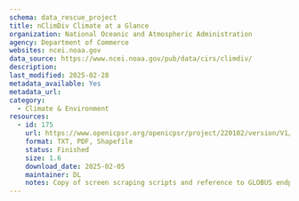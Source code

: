 ```yaml
---
schema: data_rescue_project 
title: nClimDiv Climate at a Glance
organization: National Oceanic and Atmospheric Administration
agency: Department of Commerce
websites: ncei.noaa.gov
data_source: https://www.ncei.noaa.gov/pub/data/cirs/climdiv/
description: 
last_modified: 2025-02-28
metadata_available: Yes
metadata_url: 
category:
  - Climate & Environment 
resources:
  - id: 175
    url: https://www.openicpsr.org/openicpsr/project/220102/version/V1/view
    format: TXT, PDF, Shapefile
    status: Finished
    size: 1.6
    download_date: 2025-02-05
    maintainer: DL
    notes: Copy of screen scraping scripts and reference to GLOBUS endpoint available athttps://github.com/Brown-University-Library/geodata_usgovt_backup"
---
```

